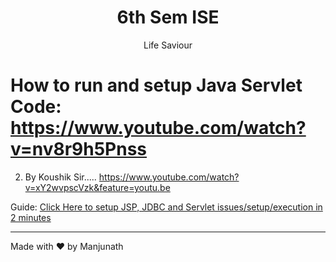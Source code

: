 <h1 align="center"> 6th Sem ISE </h1>
<p align="center">Life Saviour</p>

# How to run and setup Java Servlet Code: https://www.youtube.com/watch?v=nv8r9h5Pnss
2) By Koushik Sir.....
  https://www.youtube.com/watch?v=xY2wvpscVzk&feature=youtu.be

Guide: <a href="JAVAExec.pdf"> Click Here to setup JSP, JDBC and Servlet issues/setup/execution in 2 minutes </a>

--------


Made with ❤️ by Manjunath
